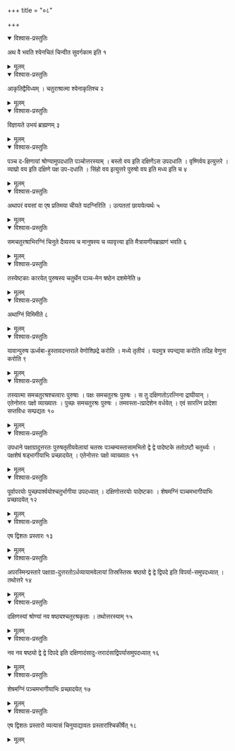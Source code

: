 +++
title = "०८"

+++


<details open><summary>विश्वास-प्रस्तुतिः</summary>

अथ वै भवति श्येनचितं चिन्वीत सुवर्गकाम इति १
</details>

<details><summary>मूलम्</summary>

अथ वै भवति श्येनचितं चिन्वीत सुवर्गकाम इति १
</details>


<details open><summary>विश्वास-प्रस्तुतिः</summary>

आकृतिद्वैविध्यम् । चतुराश्रात्मा श्येनाकृतिश्च २
</details>

<details><summary>मूलम्</summary>

आकृतिद्वैविध्यम् । चतुराश्रात्मा श्येनाकृतिश्च २
</details>


<details open><summary>विश्वास-प्रस्तुतिः</summary>

विज्ञायते उभयं ब्राह्मणम् ३
</details>

<details><summary>मूलम्</summary>

विज्ञायते उभयं ब्राह्मणम् ३
</details>


<details open><summary>विश्वास-प्रस्तुतिः</summary>

पञ्च द-क्षिणायां श्रोण्यामुपदधाति पञ्चोत्तरस्याम् । बस्तो वय इति दक्षिणेंऽस उपदधाति । वृष्णिर्वय इत्युत्तरे । व्याघ्रो वय इति दक्षिणे पक्ष उप-दधाति । सिंहो वय इत्युत्तरे पुरुषो वय इति मध्य इति च ४
</details>

<details><summary>मूलम्</summary>

पञ्च द-क्षिणायां श्रोण्यामुपदधाति पञ्चोत्तरस्याम् । बस्तो वय इति दक्षिणेंऽस उपदधाति । वृष्णिर्वय इत्युत्तरे । व्याघ्रो वय इति दक्षिणे पक्ष उप-दधाति । सिंहो वय इत्युत्तरे पुरुषो वय इति मध्य इति च ४
</details>


<details open><summary>विश्वास-प्रस्तुतिः</summary>

अथापरं वयसां वा एष प्रतिमया चीयते यदग्निरिति । उत्पततां छाययेत्यर्थः ५
</details>

<details><summary>मूलम्</summary>

अथापरं वयसां वा एष प्रतिमया चीयते यदग्निरिति । उत्पततां छाययेत्यर्थः ५
</details>


<details open><summary>विश्वास-प्रस्तुतिः</summary>

समचतुरश्राभिरग्निं चिनुते दैव्यस्य च मानुषस्य च व्यावृत्त्या इति मैत्रायणीयब्राह्मणं भवति ६
</details>

<details><summary>मूलम्</summary>

समचतुरश्राभिरग्निं चिनुते दैव्यस्य च मानुषस्य च व्यावृत्त्या इति मैत्रायणीयब्राह्मणं भवति ६
</details>


<details open><summary>विश्वास-प्रस्तुतिः</summary>

तस्येष्टकाः कारयेत् पुरुषस्य चतुर्थेन पञ्च-मेन षष्ठेन दशमेनेति ७
</details>

<details><summary>मूलम्</summary>

तस्येष्टकाः कारयेत् पुरुषस्य चतुर्थेन पञ्च-मेन षष्ठेन दशमेनेति ७
</details>


<details open><summary>विश्वास-प्रस्तुतिः</summary>

अथाग्निं विमिमीते ८
</details>

<details><summary>मूलम्</summary>

अथाग्निं विमिमीते ८
</details>


<details open><summary>विश्वास-प्रस्तुतिः</summary>

यावान्पुरुष ऊर्ध्वबा-हुस्तावदन्तराले वेणोश्छिद्रे करोति । मध्ये तृतीयं । यदमुत्र स्पन्द्यया करोति तदिह वेणुना करोति ९
</details>

<details><summary>मूलम्</summary>

यावान्पुरुष ऊर्ध्वबा-हुस्तावदन्तराले वेणोश्छिद्रे करोति । मध्ये तृतीयं । यदमुत्र स्पन्द्यया करोति तदिह वेणुना करोति ९
</details>


<details open><summary>विश्वास-प्रस्तुतिः</summary>

तस्यात्मा समचतुरश्रश्चत्वारः पुरुषाः । पक्षः समचतुरश्रः पुरुषः । स तु दक्षिणतोऽरत्निना द्राघीयान् । एतेनोत्तरः पक्षो व्याख्यातः । पुच्छः समचतुरश्रः पुरुषः । तमवस्ता-त्प्रादेशेन वर्धयेत् । एवं सारत्नि प्रादेशा सप्तविधः सम्प्रद्यतः १०
</details>

<details><summary>मूलम्</summary>

तस्यात्मा समचतुरश्रश्चत्वारः पुरुषाः । पक्षः समचतुरश्रः पुरुषः । स तु दक्षिणतोऽरत्निना द्राघीयान् । एतेनोत्तरः पक्षो व्याख्यातः । पुच्छः समचतुरश्रः पुरुषः । तमवस्ता-त्प्रादेशेन वर्धयेत् । एवं सारत्नि प्रादेशा सप्तविधः सम्प्रद्यतः १०
</details>


<details open><summary>विश्वास-प्रस्तुतिः</summary>

उपधाने पक्षाग्रादुत्तरतः पुरुषतृतीयवेलायां चतस्रः पञ्चम्यस्तासामभितो द्वे द्वे पादेष्टके ततोऽष्टौ चतुर्थ्यः । पक्षशेषं षड्भागीयाभिः प्रच्छादयेत् । एतेनोत्तरः पक्षो व्याख्यातः ११
</details>

<details><summary>मूलम्</summary>

उपधाने पक्षाग्रादुत्तरतः पुरुषतृतीयवेलायां चतस्रः पञ्चम्यस्तासामभितो द्वे द्वे पादेष्टके ततोऽष्टौ चतुर्थ्यः । पक्षशेषं षड्भागीयाभिः प्रच्छादयेत् । एतेनोत्तरः पक्षो व्याख्यातः ११
</details>


<details open><summary>विश्वास-प्रस्तुतिः</summary>

पूर्वापरयोः पुच्छपार्श्वयोश्चतुर्भागीया उपदध्यात् । दक्षिणोत्तरयोः पादेष्टकाः । शेषमग्निं पञ्चमभागीयाभिः प्रच्छादयेत् १२
</details>

<details><summary>मूलम्</summary>

पूर्वापरयोः पुच्छपार्श्वयोश्चतुर्भागीया उपदध्यात् । दक्षिणोत्तरयोः पादेष्टकाः । शेषमग्निं पञ्चमभागीयाभिः प्रच्छादयेत् १२
</details>


<details open><summary>विश्वास-प्रस्तुतिः</summary>

एष द्विशतः प्रस्तारः १३
</details>

<details><summary>मूलम्</summary>

एष द्विशतः प्रस्तारः १३
</details>


<details open><summary>विश्वास-प्रस्तुतिः</summary>

अपरस्मिन्प्रस्तारे पक्षाग्रा-दुत्तरतोऽर्धव्यायामवेलायां तिस्रस्तिस्रः षष्ठ्यो द्वे द्वे द्विपदे इति विपर्या-समुपदध्यात् । तथोत्तरे १४
</details>

<details><summary>मूलम्</summary>

अपरस्मिन्प्रस्तारे पक्षाग्रा-दुत्तरतोऽर्धव्यायामवेलायां तिस्रस्तिस्रः षष्ठ्यो द्वे द्वे द्विपदे इति विपर्या-समुपदध्यात् । तथोत्तरे १४
</details>


<details open><summary>विश्वास-प्रस्तुतिः</summary>

दक्षिणस्यां श्रोण्यां नव षष्ठ्यश्चतुरश्रकृताः । तथोत्तरस्याम् १५
</details>

<details><summary>मूलम्</summary>

दक्षिणस्यां श्रोण्यां नव षष्ठ्यश्चतुरश्रकृताः । तथोत्तरस्याम् १५
</details>


<details open><summary>विश्वास-प्रस्तुतिः</summary>

नव नव षष्ठ्यो द्वे द्वे दिपदे इति दक्षिणादंसादु-त्तरादंसाद्विपर्यासमुपदध्यात् १६
</details>

<details><summary>मूलम्</summary>

नव नव षष्ठ्यो द्वे द्वे दिपदे इति दक्षिणादंसादु-त्तरादंसाद्विपर्यासमुपदध्यात् १६
</details>


<details open><summary>विश्वास-प्रस्तुतिः</summary>

शेषमग्निं पञ्चमभागीयाभिः प्रच्छादयेत् १७
</details>

<details><summary>मूलम्</summary>

शेषमग्निं पञ्चमभागीयाभिः प्रच्छादयेत् १७
</details>


<details open><summary>विश्वास-प्रस्तुतिः</summary>

एष द्विशतः प्रस्तारो व्यत्यासं चिनुयाद्यावतः प्रस्तारांश्चिकीर्षेत् १८
</details>

<details><summary>मूलम्</summary>

एष द्विशतः प्रस्तारो व्यत्यासं चिनुयाद्यावतः प्रस्तारांश्चिकीर्षेत् १८
</details>
